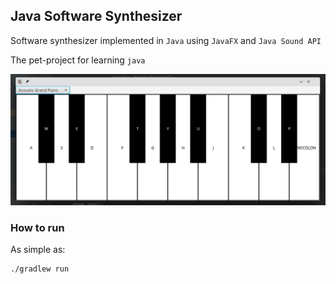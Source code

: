 ## Java Software Synthesizer

Software synthesizer implemented in `Java` using `JavaFX` and `Java Sound API`

The pet-project for learning `java`

![Midi Keyboard](./assets/midi_keyboard.png)

### How to run
As simple as:
```
./gradlew run
```